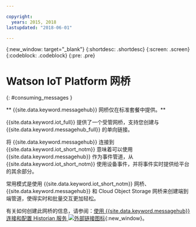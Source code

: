 ```yaml
---

copyright:
  years: 2015, 2018
lastupdated: "2018-06-01"

---
```


{:new_window: target="_blank"}
{:shortdesc: .shortdesc}
{:screen: .screen}
{:codeblock: .codeblock}
{:pre: .pre}


# Watson IoT Platform 网桥
{: #consuming_messages }

** {{site.data.keyword.messagehub}} 网桥仅在标准套餐中提供。**
<br/>

{{site.data.keyword.iot_full}} 提供了一个受管网桥，支持您创建与 {{site.data.keyword.messagehub_full}} 的单向链接。

将 {{site.data.keyword.messagehub}} 连接到 {{site.data.keyword.iot_short_notm}} 意味着可以使用 {{site.data.keyword.messagehub}} 作为事件管道，从 {{site.data.keyword.iot_short_notm}} 使用设备事件，并将事件实时提供给平台的其余部分。 

常用模式是使用 {{site.data.keyword.iot_short_notm}} 网桥、{{site.data.keyword.messagehub}} 和 Cloud Object Storage 网桥来创建端到端管道，使得实时和批量交互更加轻松。

有关如何创建此网桥的信息，请参阅：[使用 {{site.data.keyword.messagehub}} 连接和配置 Historian 服务 ![外部链接图标](../../icons/launch-glyph.svg "外部链接图标")](/docs/services/IoT/message_hub.html){:new_window}。






